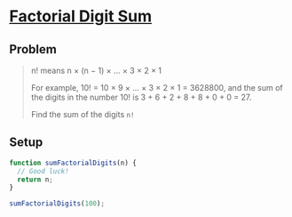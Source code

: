 # [Factorial Digit Sum](https://www.freecodecamp.org/learn/coding-interview-prep/project-euler/problem-20-factorial-digit-sum)

## Problem

> n! means n × (n − 1) × ... × 3 × 2 × 1
>
> For example, 10! = 10 × 9 × ... × 3 × 2 × 1 = 3628800,
> and the sum of the digits in the number 10! is 3 + 6 + 2 + 8 + 8 + 0 + 0 = 27.
>
> Find the sum of the digits `n!`

## Setup

```js
function sumFactorialDigits(n) {
  // Good luck!
  return n;
}

sumFactorialDigits(100);
```
